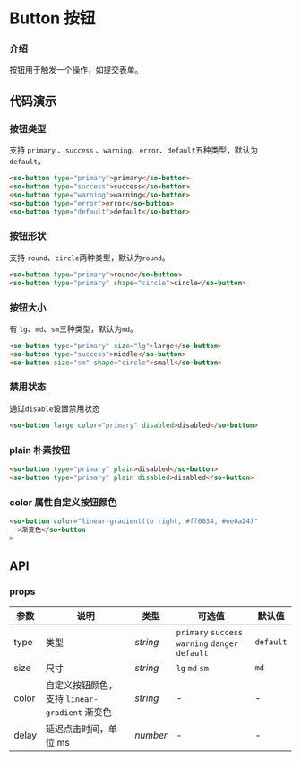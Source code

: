 # Button 按钮

### 介绍

按钮用于触发一个操作，如提交表单。

## 代码演示

### 按钮类型

支持 `primary` 、`success` 、`warning`、`error`、`default`五种类型，默认为`default`。

```html
<so-button type="primary">primary</so-button>
<so-button type="success">success</so-button>
<so-button type="warning">warning</so-button>
<so-button type="error">error</so-button>
<so-button type="default">default</so-button>
```

### 按钮形状

支持 `round`、`circle`两种类型，默认为`round`。

```html
<so-button type="primary">round</so-button>
<so-button type="primary" shape="circle">circle</so-button>
```

### 按钮大小

有 `lg`、`md`、`sm`三种类型，默认为`md`。

```html
<so-button type="primary" size="lg">large</so-button>
<so-button type="success">middle</so-button>
<so-button size="sm" shape="circle">small</so-button>
```

### 禁用状态

通过`disable`设置禁用状态

```html
<so-button large color="primary" disabled>disabled</so-button>
```

### plain 朴素按钮

```html
<so-button type="primary" plain>disabled</so-button>
<so-button type="primary" plain disabled>disabled</so-button>
```

### color 属性自定义按钮颜色

```html
<so-button color="linear-gradient(to right, #ff6034, #ee0a24)"
  >渐变色</so-button
>
```

## API

### props

| 参数 | 说明 | 类型 | 可选值 | 默认值 |
| --- | --- | --- | --- | --- |
| type | 类型 | _string_ | `primary` `success` `warning` `danger` `default` | `default` |
| size | 尺寸 | _string_ | `lg` `md` `sm` | `md` |
| color | 自定义按钮颜色，支持 `linear-gradient` 渐变色 | _string_ | - | - |
| delay | 延迟点击时间，单位 ms | _number_ | - | - |
